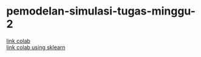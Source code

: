 # pemodelan-simulasi-tugas-minggu-2
[link colab](https://colab.research.google.com/drive/17DDqr9tcJ0bYCQ76AZ9HrzwsofoQ4RNF?usp=sharing)\
[link colab using sklearn](https://colab.research.google.com/drive/1S4uaSsiI3h1ba_LcU4Cqr41xr8MvieUh?usp=sharing)

